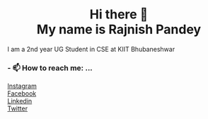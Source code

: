 <h1 align="center">Hi there 👋 <br>
  My name is Rajnish Pandey </h1>
  
  
I am a 2nd year UG Student in CSE at KIIT Bhubaneshwar


### - 📫 How to reach me: ...
[Instagram](https://www.instagram.com/rajnish_038/)    
[Facebook](https://www.facebook.com/rk1234rk/)    
[Linkedin](https://linkedin.com/in/rajnish-pandey-5491081a5/)    
[Twitter](https://twitter.com/rajnish_038)    


<!--
**rajnish-pandey/rajnish-pandey** is a ✨ _special_ ✨ repository because its `README.md` (this file) appears on your GitHub profile.


- 😄 Pronouns: ...
- ⚡ Fun fact: ...
-->
